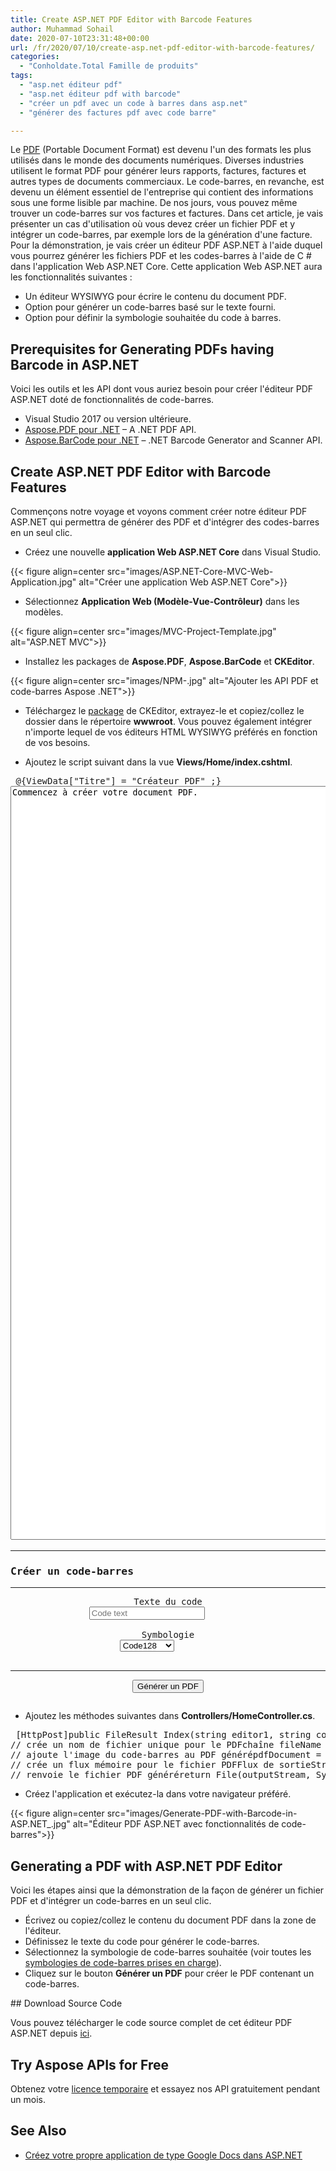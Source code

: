 ```yaml
---
title: Create ASP.NET PDF Editor with Barcode Features
author: Muhammad Sohail
date: 2020-07-10T23:31:48+00:00
url: /fr/2020/07/10/create-asp.net-pdf-editor-with-barcode-features/
categories:
  - "Conholdate.Total Famille de produits"
tags:
  - "asp.net éditeur pdf"
  - "asp.net éditeur pdf with barcode"
  - "créer un pdf avec un code à barres dans asp.net"
  - "générer des factures pdf avec code barre"

---
```

Le [PDF][1] (Portable Document Format) est devenu l'un des formats les plus utilisés dans le monde des documents numériques. Diverses industries utilisent le format PDF pour générer leurs rapports, factures, factures et autres types de documents commerciaux. Le code-barres, en revanche, est devenu un élément essentiel de l'entreprise qui contient des informations sous une forme lisible par machine. De nos jours, vous pouvez même trouver un code-barres sur vos factures et factures. Dans cet article, je vais présenter un cas d'utilisation où vous devez créer un fichier PDF et y intégrer un code-barres, par exemple lors de la génération d'une facture. Pour la démonstration, je vais créer un éditeur PDF ASP.NET à l'aide duquel vous pourrez générer les fichiers PDF et les codes-barres à l'aide de C # dans l'application Web ASP.NET Core.
Cette application Web ASP.NET aura les fonctionnalités suivantes :
  * Un éditeur WYSIWYG pour écrire le contenu du document PDF.
  * Option pour générer un code-barres basé sur le texte fourni.
  * Option pour définir la symbologie souhaitée du code à barres.

## Prerequisites for Generating PDFs having Barcode in ASP.NET

Voici les outils et les API dont vous auriez besoin pour créer l'éditeur PDF ASP.NET doté de fonctionnalités de code-barres.
  * Visual Studio 2017 ou version ultérieure.
  * [Aspose.PDF pour .NET][2] &#8211; A .NET PDF API.
  * [Aspose.BarCode pour .NET][3] &#8211; .NET Barcode Generator and Scanner API.

## Create ASP.NET PDF Editor with Barcode Features

Commençons notre voyage et voyons comment créer notre éditeur PDF ASP.NET qui permettra de générer des PDF et d'intégrer des codes-barres en un seul clic.
  * Créez une nouvelle **application Web ASP.NET Core** dans Visual Studio.

{{< figure align=center src="images/ASP.NET-Core-MVC-Web-Application.jpg" alt="Créer une application Web ASP.NET Core">}} 

  * Sélectionnez **Application Web (Modèle-Vue-Contrôleur)** dans les modèles.

{{< figure align=center src="images/MVC-Project-Template.jpg" alt="ASP.NET MVC">}} 

  * Installez les packages de **Aspose.PDF**, **Aspose.BarCode** et **CKEditor**.

{{< figure align=center src="images/NPM-.jpg" alt="Ajouter les API PDF et code-barres Aspose .NET">}} 

  * Téléchargez le [package][4] de CKEditor, extrayez-le et copiez/collez le dossier dans le répertoire **wwwroot**. Vous pouvez également intégrer n'importe lequel de vos éditeurs HTML WYSIWYG préférés en fonction de vos besoins.

  * Ajoutez le script suivant dans la vue **Views/Home/index.cshtml**.

<pre class="EnlighterJSRAW" data-enlighter-language="html" data-enlighter-theme="" data-enlighter-highlight="" data-enlighter-linenumbers="" data-enlighter-lineoffset="" data-enlighter-title="" data-enlighter-group=""> @{ViewData["Titre"] = "Créateur PDF" ;}<script src="~/ckeditor/ckeditor.js"></script><br /><form method="post"><div class="ligne"><div class="col-md-12"><textarea name="editor1" id="editor1" rows="80" cols="80">Commencez à créer votre document PDF.</textarea>            <br /><script>// Remplace le <textarea id="editor1"> par un CKEditor// instance, en utilisant la configuration par défaut.CKEDITOR.replace('editor1');</script></div><hr /></div><div class="ligne"><div class="col-md-12"><h3>Créer un code-barres</h3></div></div><hr /><div class="ligne"><div class="col-md-9 form-horizontal" align="center"><div class="form-group"><label class="control-label col-sm-2" for="CodeText">Texte du code</label><div class="col-sm-10"><input class="form-control" type="text" name="codeText" id="codeText" placeholder="Code text" />        </div>    </div><div class="form-group"><label class="control-label col-sm-2" for="barcodeType">Symbologie</label><div class="col-sm-10"><select name="barcodeType" class="form-control"><option value="Code128">Code128</option><option value="Code11">Code11</option><option value="QR">QR</option><option value="Pdf417">Pdf417</option><option value="Datamatrix">Datamatrix</option></select>        </div>    </div></div></div><hr /><div class="ligne"><div class="col-md-12" align="center"><input type="submit" class="btn btn-lg btn-success" value="Générer un PDF" /></div></div></form></pre>
  * Ajoutez les méthodes suivantes dans **Controllers/HomeController.cs**.

<pre class="EnlighterJSRAW" data-enlighter-language="csharp" data-enlighter-theme="" data-enlighter-highlight="" data-enlighter-linenumbers="" data-enlighter-lineoffset="" data-enlighter-title="" data-enlighter-group=""> [HttpPost]public FileResult Index(string editor1, string codeText, string barcodeType){// génère un code barrestring barcodeImagePath = Path.Combine("wwwroot/barcodes/", Guid.NewGuid() + ".png");SymbologyEncodeType type = GetBarcodeSymbology(barcodeType);BarcodeGenerator generator = new BarcodeGenerator(type, codeText);generator.Parameters.BackColor = System.Drawing.Color.Transparent ;// définit la résolution de l'image du code-barresgénérateur.Paramètres.Résolution = 200 ;// génère un code barregénérateur.Save(barcodeImagePath, BarCodeImageFormat.Png);
// crée un nom de fichier unique pour le PDFchaîne fileName = Guid.NewGuid() + ".pdf" ;// convertit le texte HTML en fluxbyte[] byteArray = Encoding.UTF8.GetBytes(editor1);// génère un PDF à partir du HTMLflux MemoryStream = new MemoryStream(byteArray);Options HtmlLoadOptions = new HtmlLoadOptions();Document pdfDocument = nouveau Document(flux, options);
// ajoute l'image du code-barres au PDF générépdfDocument = InsertImage(pdfDocument, barcodeImagePath);
// crée un flux mémoire pour le fichier PDFFlux de sortieStream = new MemoryStream();// enregistre le PDF dans le flux de sortiepdfDocument. Enregistrer (flux de sortie);
// renvoie le fichier PDF généréreturn File(outputStream, System.Net.Mime.MediaTypeNames.Application.Pdf, fileName);}Privé SymbologyEncodeType GetBarcodeSymbology (symbologie de chaîne){if (symbology.ToLower() == "qr")renvoie EncodeTypes.QR ;sinon si (symbology.ToLower() == "code128")retourner EncodeTypes.Code128 ;sinon si (symbology.ToLower() == "code11")retourner EncodeTypes.Code11 ;sinon si (symbology.ToLower() == "pdf417")retourner EncodeTypes.Pdf417 ;sinon si (symbology.ToLower() == "datamatrix")retourner EncodeTypes.DataMatrix ;autreretourner EncodeTypes.Code128 ; // type de code-barres par défaut}Document privé InsertImage(Document document, string barcodeImagePath){// récupère la page de la collection Pages du fichier PDFAspose.Pdf.Page page = document.Pages[1];// crée une instance d'imageAspose.Pdf.Image img = new Aspose.Pdf.Image();img.IsInLineParagraph = true;// définit la largeur et la hauteur de l'image en pointsimg.FixWidth = 100 ;img.FixHeight = 100;img.HorizontalAlignment = HorizontalAlignment.Right ;img.VerticalAlignment = VerticalAlignment.Top ;// définit le type d'image comme SVGimg.FileType = Aspose.Pdf.ImageFileType.Unknown ;// chemin du fichier image du code-barres sourceimg.File = barcodeImagePath;page.Paragraphes.Add(img);// renvoie le document PDF mis à jourdocument de retour ;}</pre>
  * Créez l'application et exécutez-la dans votre navigateur préféré.

{{< figure align=center src="images/Generate-PDF-with-Barcode-in-ASP.NET_.jpg" alt="Éditeur PDF ASP.NET avec fonctionnalités de code-barres">}} 

## Generating a PDF with ASP.NET PDF Editor

Voici les étapes ainsi que la démonstration de la façon de générer un fichier PDF et d'intégrer un code-barres en un seul clic.
  * Écrivez ou copiez/collez le contenu du document PDF dans la zone de l'éditeur.
  * Définissez le texte du code pour générer le code-barres.
  * Sélectionnez la symbologie de code-barres souhaitée (voir toutes les [symbologies de code-barres prises en charge][5]).
  * Cliquez sur le bouton **Générer un PDF** pour créer le PDF contenant un code-barres. <figure class="wp-block-embed-youtube wp-block-embed is-type-video is-provider-youtube wp-embed-aspect-4-3 wp-has-aspect-ratio">

<div class="wp-block-embed__wrapper"></div></figure>
## Download Source Code

Vous pouvez télécharger le code source complet de cet éditeur PDF ASP.NET depuis [ici][6].
## Try Aspose APIs for Free

Obtenez votre [licence temporaire][7] et essayez nos API gratuitement pendant un mois.
## See Also

  * [Créez votre propre application de type Google Docs dans ASP.NET][8]

 [1]: https://docs.fileformat.com/pdf/
 [2]: https://products.aspose.com/pdf/net
 [3]: https://products.aspose.com/barcode/net
 [4]: https://ckeditor.com/ckeditor-4/download/
 [5]: https://docs.aspose.com/display/barcodenet/Barcode+Supported+Symbologies
 [6]: https://github.com/usman-aziz/ASP.NET-PDF-Editor-with-Barcode
 [7]: https://purchase.conholdate.com/temporary-license
 [8]: https://blog.conholdate.com/2020/06/22/build-your-own-google-docs-like-app/






